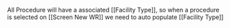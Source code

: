 
All Procedure will have a associated [[Facility Type]], so when a procedure is selected on [[Screen New WR]] we need to auto populate [[Facility Type]]